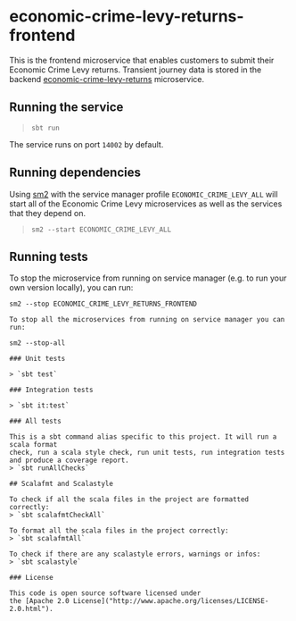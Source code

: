 # economic-crime-levy-returns-frontend

This is the frontend microservice that enables customers to submit their Economic Crime Levy returns. Transient journey data is stored in the
backend [economic-crime-levy-returns](https://github.com/hmrc/economic-crime-levy-returns) microservice.

## Running the service

> `sbt run`

The service runs on port `14002` by default.

## Running dependencies

Using [sm2](https://github.com/hmrc/sm2)
with the service manager profile `ECONOMIC_CRIME_LEVY_ALL` will start
all of the Economic Crime Levy microservices as well as the services
that they depend on.

> `sm2 --start ECONOMIC_CRIME_LEVY_ALL`

## Running tests

To stop the microservice from running on service manager (e.g. to run your own version locally), you can run:
```
sm2 --stop ECONOMIC_CRIME_LEVY_RETURNS_FRONTEND 

To stop all the microservices from running on service manager you can run:

sm2 --stop-all

### Unit tests

> `sbt test`

### Integration tests

> `sbt it:test`

### All tests

This is a sbt command alias specific to this project. It will run a scala format
check, run a scala style check, run unit tests, run integration tests and produce a coverage report.
> `sbt runAllChecks`

## Scalafmt and Scalastyle

To check if all the scala files in the project are formatted correctly:
> `sbt scalafmtCheckAll`

To format all the scala files in the project correctly:
> `sbt scalafmtAll`

To check if there are any scalastyle errors, warnings or infos:
> `sbt scalastyle`

### License

This code is open source software licensed under
the [Apache 2.0 License]("http://www.apache.org/licenses/LICENSE-2.0.html").